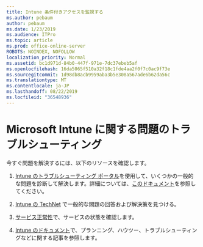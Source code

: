 ```yaml
---
title: Intune 条件付きアクセスを監視する
ms.author: pebaum
author: pebaum
ms.date: 1/23/2019
ms.audience: ITPro
ms.topic: article
ms.prod: office-online-server
ROBOTS: NOINDEX, NOFOLLOW
localization_priority: Normal
ms.assetid: bc1d971d-84b0-447f-971e-7dc37ebeb5af
ms.openlocfilehash: 16da5065f510a32f18c1fde4aa2f0f7c0ac9f73e
ms.sourcegitcommit: 1d98db8acb9959aba3b5e308a567ade6b62da56c
ms.translationtype: MT
ms.contentlocale: ja-JP
ms.lasthandoff: 08/22/2019
ms.locfileid: "36548936"
---
```

# <a name="troubleshoot-issues-with-microsoft-intune"></a>Microsoft Intune に関する問題のトラブルシューティング

今すぐ問題を解決するには、以下のリソースを確認します。
  
1. [Intune のトラブルシューティング ポータル](https://devicemanagement.microsoft.com/#blade/Microsoft_Intune_DeviceSettings/TroubleshootBlade)を使用して、いくつかの一般的な問題を診断して解決します。詳細については、[このドキュメント](https://docs.microsoft.com/intune/help-desk-operators)を参照してください。
    
2. [Intune の TechNet](https://social.technet.microsoft.com/forums/home?forum=microsoftintuneprod) で一般的な問題の回答および解決策を見つける。
    
3. [サービス正常性](https://portal.office.com/AdminPortal/Home#/servicehealth)で、サービスの状態を確認します。 
    
4. [Intune のドキュメント](https://docs.microsoft.com/intune/)で、プランニング、ハウツー、トラブルシューティングなどに関する記事を参照します。 
    

